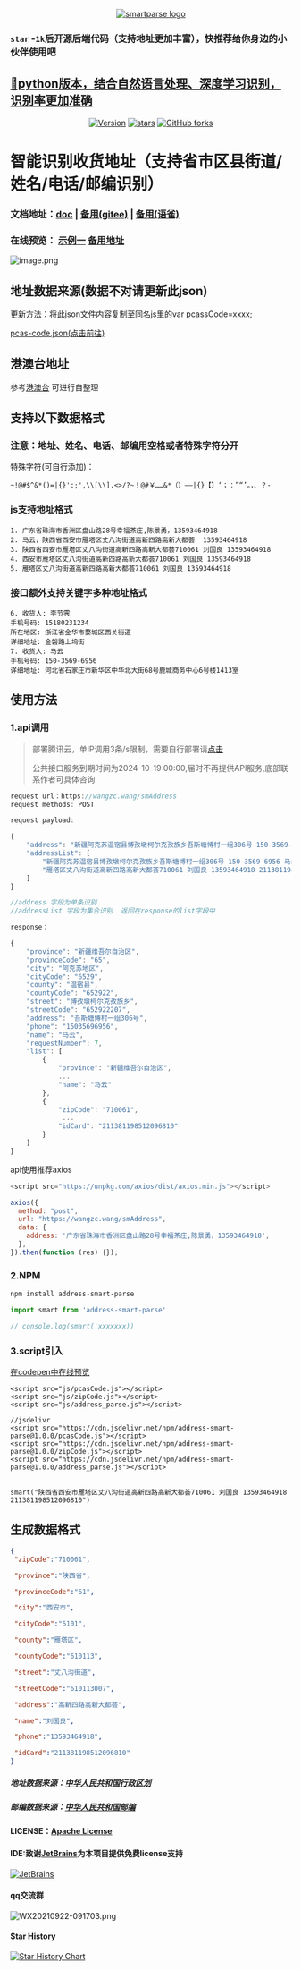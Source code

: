 <p align="center"><a href="http://wzhichao.gitee.io/smartparse/#/smartParse/fq" target="_blank" rel="noopener noreferrer"><img  src="http://wzhichao.gitee.io/smart-doc/images/logo.png" alt="smartparse logo"></a></p>

### `star` -`1k`后开源后端代码（支持地址更加丰富），快推荐给你身边的小伙伴使用吧
## [💐python版本，结合自然语言处理、深度学习识别，识别率更加准确](https://github.com/wzc570738205/smartParsePro-py)

<p align="center">
  <a href="https://www.npmjs.com/package/address-smart-parse"><img src="https://img.shields.io/npm/v/address-smart-parse.svg?sanitize=true" alt="Version"></a>
  <a href="https://github.com/wzc570738205/smartParsePro"><img src="https://img.shields.io/github/stars/wzc570738205/smartParsePro?style=social" alt="stars"></a>
  	  <a href="https://github.com/wzc570738205/smartParsePro"><img alt="GitHub forks" src="https://img.shields.io/github/forks/wzc570738205/smartParsePro?label=Fork&style=social"></a>
</p>

# 智能识别收货地址（支持省市区县街道/姓名/电话/邮编识别）
### 文档地址：[doc](http://wzhichao.gitee.io/smart-doc/) | [备用(gitee)](http://wzhichao.gitee.io/smartParse) |  [备用(语雀)](https://www.yuque.com/books/share/72418abc-287d-4a67-ae3c-dad10928c631?#) 

### 在线预览： [示例一](http://47.97.123.182/smartParsePro) [备用地址](http://wzhichao.gitee.io/smartparsepro/)

![image.png](https://s2.ax1x.com/2020/01/02/lYkqdx.png)
## 地址数据来源(数据不对请更新此json)

更新方法：将此json文件内容复制至同名js里的var pcassCode=xxxx;

[pcas-code.json(点击前往)](https://github.com/modood/Administrative-divisions-of-China/blob/master/dist/pcas-code.json)

## 港澳台地址

参考[港澳台](https://github.com/modood/Administrative-divisions-of-China/issues/27) 可进行自整理

## 支持以下数据格式
### 注意：地址、姓名、电话、邮编用空格或者特殊字符分开

特殊字符(可自行添加)：
```
~!@#$^&*()=|{}':;',\\[\\].<>/?~！@#￥……&*（）——|{}【】‘；：”“’。，、？-

```
### js支持地址格式
```
1. 广东省珠海市香洲区盘山路28号幸福茶庄,陈景勇，13593464918
2. 马云，陕西省西安市雁塔区丈八沟街道高新四路高新大都荟  13593464918
3. 陕西省西安市雁塔区丈八沟街道高新四路高新大都荟710061 刘国良 13593464918
4. 西安市雁塔区丈八沟街道高新四路高新大都荟710061 刘国良 13593464918
5. 雁塔区丈八沟街道高新四路高新大都荟710061 刘国良 13593464918
```
### 接口额外支持关键字多种地址格式
```
6. 收货人: 李节霁
手机号码: 15180231234
所在地区: 浙江省金华市婺城区西关街道
详细地址: 金磐路上坞街
7. 收货人: 马云
手机号码: 150-3569-6956
详细地址: 河北省石家庄市新华区中华北大街68号鹿城商务中心6号楼1413室
```
## 使用方法

### 1.api调用
>部署腾讯云，单IP调用3条/s限制，需要自行部署请[点击](http://wzhichao.gitee.io/smartparse/#/smartParse/fq)
>
>公共接口服务到期时间为2024-10-19 00:00,届时不再提供API服务,底部联系作者可具体咨询


```js
request url：https://wangzc.wang/smAddress
request methods: POST

request payload: 

{
    "address": "新疆阿克苏温宿县博孜墩柯尔克孜族乡吾斯塘博村一组306号 150-3569-6956 马云",
    "addressList": [
        "新疆阿克苏温宿县博孜墩柯尔克孜族乡吾斯塘博村一组306号 150-3569-6956 马云",
        "雁塔区丈八沟街道高新四路高新大都荟710061 刘国良 13593464918 211381198512096810"
    ]
}

//address 字段为单条识别
//addressList 字段为集合识别  返回在response的list字段中

response： 

{
    "province": "新疆维吾尔自治区",
    "provinceCode": "65",
    "city": "阿克苏地区",
    "cityCode": "6529",
    "county": "温宿县",
    "countyCode": "652922",
    "street": "博孜墩柯尔克孜族乡",
    "streetCode": "652922207",
    "address": "吾斯塘博村一组306号",
    "phone": "15035696956",
    "name": "马云",
    "requestNumber": 7,
    "list": [
        {
            "province": "新疆维吾尔自治区",
            ...
            "name": "马云"
        },
        {
            "zipCode": "710061",
             ...
            "idCard": "211381198512096810"
        }
    ]
}

```
api使用推荐axios
```js
<script src="https://unpkg.com/axios/dist/axios.min.js"></script>

axios({
  method: "post",
  url: "https://wangzc.wang/smAddress",
  data: {
    address: '广东省珠海市香洲区盘山路28号幸福茶庄,陈景勇，13593464918',
  },
}).then(function (res) {});
```
### 2.NPM

```sh
npm install address-smart-parse
```

```js
import smart from 'address-smart-parse'

// console.log(smart('xxxxxxx))
```
### 3.script引入
[在codepen中在线预览](https://codepen.io/wzc570738205/pen/RwrjLbq)
```
<script src="js/pcasCode.js"></script>
<script src="js/zipCode.js"></script>
<script src="js/address_parse.js"></script>

//jsdelivr
<script src="https://cdn.jsdelivr.net/npm/address-smart-parse@1.0.0/pcasCode.js"></script>
<script src="https://cdn.jsdelivr.net/npm/address-smart-parse@1.0.0/zipCode.js"></script>
<script src="https://cdn.jsdelivr.net/npm/address-smart-parse@1.0.0/address_parse.js"></script>


smart("陕西省西安市雁塔区丈八沟街道高新四路高新大都荟710061 刘国良 13593464918 211381198512096810")
```

## 生成数据格式
```json
{
 "zipCode":"710061",

 "province":"陕西省",

 "provinceCode":"61",

 "city":"西安市",

 "cityCode":"6101",

 "county":"雁塔区",

 "countyCode":"610113",

 "street":"丈八沟街道",

 "streetCode":"610113007",

 "address":"高新四路高新大都荟",

 "name":"刘国良",

 "phone":"13593464918",

 "idCard":"211381198512096810"
}
```


##### 地址数据来源：[中华人民共和国行政区划](https://github.com/modood/Administrative-divisions-of-China)
##### 邮编数据来源：[中华人民共和国邮编](https://github.com/xieranmaya/china-city-area-zip-data/blob/master/china-city-area-zip.json)
#### LICENSE：[Apache License](https://github.com/wzc570738205/smartParsePro/blob/master/LICENSE)
#### IDE:致谢[JetBrains](https://www.jetbrains.com/?from=smartParsePro)为本项目提供免费license支持
[![JetBrains](http://cdn.wangzc.wang/LOGO-1.png)](https://www.jetbrains.com/?from=smartParsePro)


#### qq交流群

![WX20210922-091703.png](https://cdn.wangzc.wang/uPic/WX20210922-09170315%20.png)

#### Star History

[![Star History Chart](https://api.star-history.com/svg?repos=wzc570738205/smartParsePro&type=Date)](https://star-history.com/#wzc570738205/smartParsePro&Date)


